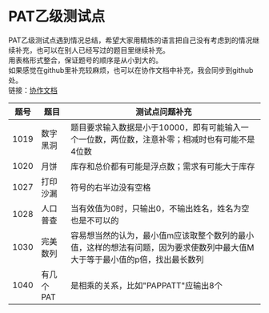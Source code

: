 # PAT乙级测试点
PAT乙级测试点遇到情况总结，希望大家用精炼的语言把自己没有考虑到的情况继续补充，也可以在别人已经写过的题目里继续补充。
<br>
用表格形式整合，保证题号的顺序是从小到大的。
<br>
如果感觉在github里补充较麻烦，也可以在协作文档中补充，我会同步到github处。
<br>
链接：<a href="https://yiqixie.com/d/home/fcACe6xZ2aroPxFQrQZ05Cw32" target="_blank">协作文档</a>

题号|题目|测试点问题补充
-|-|-
1019|数字黑洞|题目要求输入数据是小于10000，即有可能输入一个一位数，两位数，注意补零；相减时也有可能不是4位数
1020|月饼|库存和总价都有可能是浮点数；需求有可能大于库存
1027|打印沙漏|符号的右半边没有空格
1028|人口普查|当有效值为0时，只输出0，不输出姓名，姓名为空也是不可以的
1030|完美数列|容易想当然的认为，最小值m应该取整个数列的最小值，这样的想法有问题，因为要求使数列中最大值M大于等于最小值的p倍，找出最长数列
1040|有几个PAT|是相乘的关系，比如"PAPPATT"应输出8个
